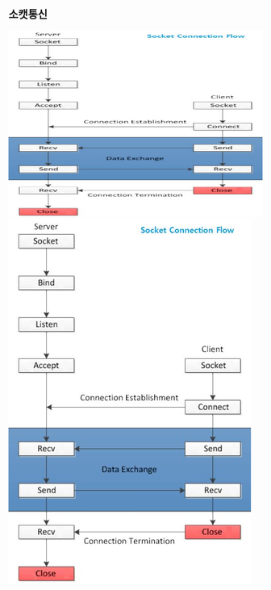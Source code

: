 ## 소캣통신 

<img src="../img/socket_comm1.jpg"  width="700" height="370"></img>
![캡처](/img/socket_comm1.JPG)
